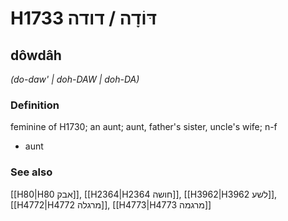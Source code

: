 # H1733 דּוֹדָה / דודה

## dôwdâh

_(do-daw' | doh-DAW | doh-DA)_

### Definition

feminine of H1730; an aunt; aunt, father's sister, uncle's wife; n-f

- aunt

### See also

[[H80|H80 אבק]], [[H2364|H2364 חושה]], [[H3962|H3962 לשע]], [[H4772|H4772 מרגלה]], [[H4773|H4773 מרגמה]]
